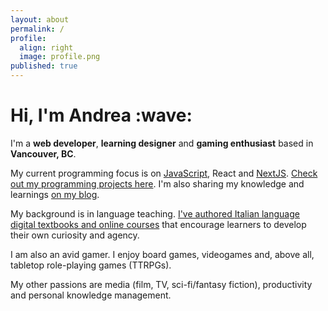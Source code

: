 ```yaml
---
layout: about
permalink: /
profile:
  align: right
  image: profile.png
published: true
---
```


<h1>Hi, I'm Andrea :wave:</h1>

I'm a **web developer**, **learning designer** and **gaming enthusiast** based in **Vancouver, BC**.

My current programming focus is on [JavaScript](/tags/javascript.html), React and [NextJS](/tags/nextjs.html). [Check out my programming projects here](/programming/). I'm also sharing my knowledge and learnings [on my blog](/tags/programming.html). 

My background is in language teaching. [I've authored Italian language digital textbooks and online courses](/learning/) that encourage learners to develop their own curiosity and agency. 

<!-- Add tags when there are more posts about these topy -->

I am also an avid gamer. I enjoy board games, videogames and, above all, tabletop role-playing games (TTRPGs). 

My other passions are media (film, TV, sci-fi/fantasy fiction), productivity and personal knowledge management.

